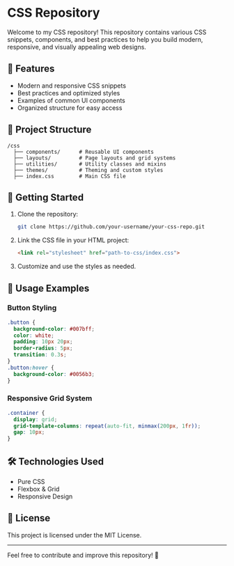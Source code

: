 # CSS Repository

Welcome to my CSS repository! This repository contains various CSS snippets, components, and best practices to help you build modern, responsive, and visually appealing web designs.

## 📌 Features
- Modern and responsive CSS snippets
- Best practices and optimized styles
- Examples of common UI components
- Organized structure for easy access

## 📂 Project Structure
```
/css
  ├── components/      # Reusable UI components
  ├── layouts/         # Page layouts and grid systems
  ├── utilities/       # Utility classes and mixins
  ├── themes/          # Theming and custom styles
  ├── index.css        # Main CSS file
```

## 🚀 Getting Started
1. Clone the repository:
   ```sh
   git clone https://github.com/your-username/your-css-repo.git
   ```
2. Link the CSS file in your HTML project:
   ```html
   <link rel="stylesheet" href="path-to-css/index.css">
   ```
3. Customize and use the styles as needed.

## 📖 Usage Examples
### Button Styling
```css
.button {
  background-color: #007bff;
  color: white;
  padding: 10px 20px;
  border-radius: 5px;
  transition: 0.3s;
}
.button:hover {
  background-color: #0056b3;
}
```

### Responsive Grid System
```css
.container {
  display: grid;
  grid-template-columns: repeat(auto-fit, minmax(200px, 1fr));
  gap: 10px;
}
```

## 🛠 Technologies Used
- Pure CSS
- Flexbox & Grid
- Responsive Design

## 📜 License
This project is licensed under the MIT License.

---
Feel free to contribute and improve this repository! 🚀
